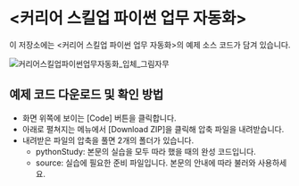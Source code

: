 # <커리어 스킬업 파이썬 업무 자동화> 

이 저장소에는 <커리어 스킬업 파이썬 업무 자동화>의 예제 소스 코드가 담겨 있습니다.

![커리어스킬업파이썬업무자동화_입체_그림자무](https://github.com/gilbutITbook/080363/assets/6995518/2ab8ecea-2b59-4827-9814-ed84676b8983)

## 예제 코드 다운로드 및 확인 방법

- 화면 위쪽에 보이는 [Code] 버튼을 클릭합니다.
- 아래로 펼쳐지는 메뉴에서 [Download ZIP]을 클릭해 압축 파일을 내려받습니다. 
- 내려받은 파일의 압축을 풀면 2개의 폴더가 있습니다.
  - pythonStudy: 본문의 실습을 모두 따라 했을 때의 완성 코드입니다.
  - source: 실습에 필요한 준비 파일입니다. 본문의 안내에 따라 불러와 사용하세요.




